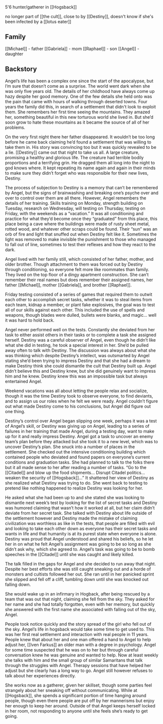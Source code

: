 5'6
hunter/gatherer in [[Hogsback]]

no longer part of [[the cult]], close to by [[Destiny]], doesn't know if she's been infected by a [[lotus eater]]

## Family
[[Michael]] - father
[[Gabriela]] - mom
[[Raphael]] - son
[[Angel]] - daughter

## Backstory
Angel’s life has been a complex one since the start of the apocalypse, but I’m sure that doesn’t come as a surprise. The world went dark when she was only five years old. The details of her childhood have always come up hazy despite her good memory. One of the few details she held onto was the pain that came with hours of walking through deserted towns. Four years the family did this, in search of a settlement that didn't look to exploit them. She remembers her first time seeing the mountains. They amazed her, something beautiful in this new torturous world she lived in. But she’d soon grow to hate these mountains as it became the source of all of her problems.

On the very first night there her father disappeared. It wouldn’t be too long before he came back claiming he’d found a settlement that was willing to take them in. His story was convincing too but it was quickly revealed to be a lie. [[Destiny]] came out that night to take us all. A large creature, promising a healthy and glorious life. The creature had terrible bodily proportions and a terrifying grin. He dragged them all long into the night to god knows where. It kept repeating its name again and again in their minds to make sure they didn’t forget who was responsible for their new lives, Destiny. 

The process of subjection to Destiny is a memory that can’t be remembered by Angel, but the signs of brainwashing and breaking one’s psyche over and over to control over them are all there. However, Angel remembers the details of her training. Skills training on Monday, strength building on Tuesday, research on Wednesday, will testing on Thursday, testing on Friday, with the weekends as a “vacation.” It was all conditioning and practice for what they’d become once they “graduated” from this place, this place being a cave where the buildings were made of rusty sheet metal, rotted wood, and whatever other scraps could be found. Their “sun” was an orb of fire and light that snuffed out when Destiny felt like it. Sometimes the light was removed to make invisible the punishment to those who managed to fall out of line, sometimes to test their reflexes and how they react to the dark. 

Angel lived with her family still, which consisted of her father, mother, and older brother. Though attachment to them was forced out by Destiny through conditioning, so everyone felt more like roommates than family. They lived on the top floor of a dingy apartment construction. She can’t remember their real names but does remember their assigned names, her father [[Michael]], mother [[Gabriela]], and brother [[Raphael]].

Friday testing consisted of a series of games that required them to outwit each other to accomplish secret tasks, whether it was to steal items from each team, kidnap a member, or plant fake explosives, the goal was to test all of our skills against each other. This included the use of spells and weapons, though blades were dulled, bullets were blanks, and magic… well it was hard to hold back.

Angel never performed well on the tests. Constantly she deviated from her task to either assist others in their tasks or to complete a task she assigned herself. Destiny was a careful observer of Angel, even though he didn’t like what she did in testing, he took a special interest in her. She’d be pulled away often to talk with Destiny. The discussion was always about what she was thinking which despite Destiny’s intellect, was outsmarted by Angel stating she’d been trying to impress Destiny and that she had a dream to make Destiny think she could dismantle the cult that Destiny built up. Angel didn’t believe this and Destiny knew, but she did genuinely want to impress him and he knew. Destiny knew this was an impossible task but always entertained Angel.

Weekend vacations was all about letting the people relax and socialize, though it was the time Destiny took to observe everyone, to find deviants, and to assign us our roles when he felt we were ready. Angel couldn’t figure out what made Destiny come to his conclusions, but Angel did figure out one thing.

Destiny’s control over Angel began slipping one week, perhaps it was a test of Angel’s skill, or Destiny was giving up on Angel, leading to a series of failures in her training that made Angel, during a testing day, want to make up for it and really impress Destiny. Angel got a task to uncover an enemy team’s plan before they attacked but she took it to a new level, which was to uncover Destiny’s plan. She snuck into a number of places in the settlement. She checked out the intensive conditioning building which contained people who deviated and found papers on everyone’s current conditions and graduation tasks. She had planned to talk to the folks there but it all made sense to her after reading a number of tasks. “Go to the [[Citadel]] and blow up the food shipments… Disrupt Citadel politics… weaken the security of [[Hogsback]]…” It shattered her view of Destiny as she realized what Destiny was trying to do. She went back to testing to pretend like nothing happened to realize Destiny was looking for her. 

He asked what she had been up to and she stated she was looking to dismantle next week’s test by looking for the list of secret tasks and Destiny was humored claiming that wasn’t how it worked at all, but her claim didn’t deviate from her secret task. She talked with Destiny about life outside of the settlement however and Destiny made the mistake of claiming civilization was worthless as like in the tests, that people are filled with evil and looking to take each other down as everyone has their secret tasks and wants in life and that humanity is at its purest state when everyone is alone. Destiny was proud that Angel understood and shared his beliefs, so he let her in on what he felt Angel’s assignment was going to be so long as she didn’t ask why, which she agreed to. Angel’s task was going to be to bomb speeches in the [[Citadel]] until she was caught and likely killed.

The talk filled in the gaps for Angel and she decided to run away that night. Despite her best efforts she was still caught sneaking out and a horde of monsters and cultists followed her out. She ran until in her panicked sprint she slipped and fell off a cliff, tumbling down until she was knocked out falling down.

She would wake up in an infirmary in Hogback, after being rescued by a team that was out that night, claiming she fell from the sky. They asked for her name and she had totally forgotten, even with her memory, but quickly she answered with the first name she associated with falling out of the sky, Angel.

People took notice quickly and the story spread of the girl who fell out of the sky. Angel’s life in hogsback would take some time to get used to. This was her first real settlement and interaction with real people in 11 years. People knew that about her and one man offered a hand to Angel to help adjust her, [[Iven Farkus]] an older man with a degree in psychology. Angel for some time suspected that he was on to her but through careful conversation knew he was genuine and wanted to help. Now at least weekly she talks with him and the small group of similar Samaritans that talk through the struggles with Angel. Therapy sessions that have helped her adjust but she clearly has a long way to go. Angel still however refuses to talk about her experiences directly.

She works now as a gatherer, given her skillset, though some parties feel strangely about her sneaking off without communicating. While at [[Hogsback]], she spends a significant portion of time hanging around people, though even there people are put off by her mannerisms but enjoy her enough to keep her around. Outside of that Angel keeps herself locked in her room, not responding to anyone until she feels she’s ready to get going.